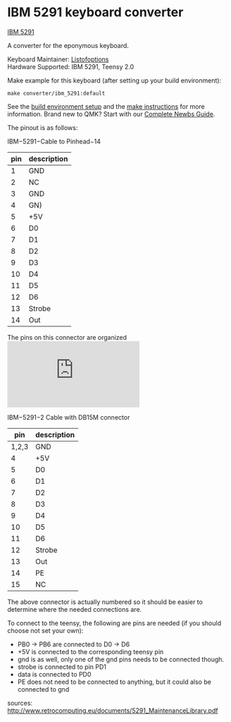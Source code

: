 # IBM 5291 keyboard converter

[IBM 5291](https://deskthority.net/wiki/IBM_Model_F#IBM_5291_Keyboard)

A converter for the eponymous keyboard.

Keyboard Maintainer: [Listofoptions](https://github.com/listofoptions)  
Hardware Supported: IBM 5291, Teensy 2.0  

Make example for this keyboard (after setting up your build environment):

    make converter/ibm_5291:default
    
See the [build environment setup](https://docs.qmk.fm/#/getting_started_build_tools) and the [make instructions](https://docs.qmk.fm/#/getting_started_make_guide) for more information. Brand new to QMK? Start with our [Complete Newbs Guide](https://docs.qmk.fm/#/newbs).


The pinout is as follows:

IBM−5291−Cable to Pinhead−14 

| pin | description
----|------------------------
1 | GND   
2 | NC    
3 | GND   
4 | GN)   
5 | +5V   
6 | D0    
7 | D1    
8 | D2    
9 | D3    
10| D4    
11| D5    
12| D6    
13| Strobe
14| Out   

The pins on this connector are organized  
![here](https://geekhack.org/index.php?action=dlattach;topic=48950.0;attach=36759;image)

IBM−5291−2 Cable with DB15M connector

| pin | description
----|-------------
|1,2,3 | GND
|4     | +5V
|5     | D0
|6     | D1
|7     | D2
|8     | D3
|9     | D4
|10    | D5
|11    | D6
|12    | Strobe
|13    | Out
|14    | PE 
|15    | NC

The above connector is actually numbered so it should be easier to determine
where the needed connections are.

To connect to the teensy, the following are pins are needed (if you should choose not set your own):

* PB0 -> PB6 are connected to D0 -> D6
* +5V is connected to the corresponding teensy pin
* gnd is as well, only one of the gnd pins needs to be connected though.
* strobe is connected to pin PD1
* data is connected to PD0
* PE does not need to be connected to anything, but it could also be connected to gnd 

sources:
    http://www.retrocomputing.eu/documents/5291_MaintenanceLibrary.pdf
